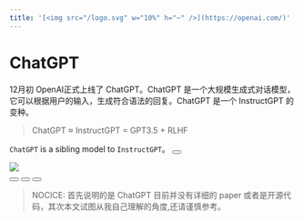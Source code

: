 ```yaml
---
title: '[<img src="/logo.svg" w="10%" h="~" />](https://openai.com/)'
---
```

# ChatGPT

12月初 OpenAI正式上线了 ChatGPT。ChatGPT 是一个大规模生成式对话模型，它可以根据用户的输入，生成符合语法的回复。ChatGPT 是一个 InstructGPT 的变种。


> <div text-lg text-center>ChatGPT ≈ InstructGPT = GPT3.5 + RLHF </div>
`ChatGPT` is a sibling model to `InstructGPT`。 <Button  title="PAPER" url="https://arxiv.org/abs/2203.02155" ></Button>

<div flex gap-1 flex-row mb-1 mt-4>
  <div flex-1>
    <img src="/dialog.jpg" w="~" h="13vh" mx-auto/>
  </div>
  <div flex gap-1 flex-col>
    <Button title="PAPER" url="https://arxiv.org/abs/2203.02155" >
      <carbon:report-data />
    </Button>
    <Button title="MODEL DETAILS" url="https://github.com/openai/following-instructions-human-feedback">
    <carbon:model-alt/>
    </Button>
    <Button title="TRY CHATGPT" url="https://chat.openai.com/" >
      <carbon:ai-status-complete />
    </Button>
  </div>
</div>

<Card title="ChatGPT: Optimizing Language Models for Dialogue" img="/chatgpt.jpg" url="https://openai.com/blog/chatgpt/" desc="We’ve trained a model called ChatGPT which interacts in a conversational way. The dialogue format makes it possible for ChatGPT to answer followup questions, admit its mistakes, challenge incorrect premises, and reject inappropriate requests. ChatGPT is a sibling model to InstructGPT, which is trained to follow an instruction in a prompt and provide a detailed response."/>

<div mt-2/>

> NOCICE: 首先说明的是 ChatGPT 目前并没有详细的 paper 或者是开源代码，其次本文试图从我自己理解的角度,还请谨慎参考。

<!--
12月初 OpenAI正式上线了 ChatGPT。引爆了各大国内外社交媒体，其效果很是惊艳，有人拿他来写小说、甚至是拿他来模拟虚拟机。
本次主题我们来粗略聊聊ChatGPT的原理，以及它的一些应用。
首先说明的是 ChatGPT 本身目前并没有具体专门的paper或者是开源代码公布。OpenAI在官网上说明了 ChatGPT 是InstructGPT的变种，给出了模型大体的训练过程、数据标注书等。这些信息对于我们理解 ChatGPT 的技术细节有一定的帮助。
另外本文试图从我自己理解的角度,还请谨慎参考,我把相对应这些资料放到了slide右边，感兴趣可以点击查看。

回到ChatGPT，其整体技术路线上，ChatGPT在效果强大的GPT 3.5大规模语言模型基础上，引入“人工标注数据+强化学习”。
-->
